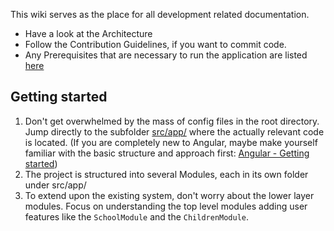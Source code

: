 This wiki serves as the place for all development related documentation. 

* Have a look at the Architecture
* Follow the Contribution Guidelines, if you want to commit code.
* Any Prerequisites that are necessary to run the application are listed [here](https://github.com/NGO-DB/ndb-core/wiki/Prerequisites)



## Getting started
1. Don't get overwhelmed by the mass of config files in the root directory. Jump directly to the subfolder [src/app/](https://github.com/NGO-DB/ndb-core/tree/master/src/app) where the actually relevant code is located. (If you are completely new to Angular, maybe make yourself familiar with the basic structure and approach first: [Angular - Getting started](https://angular.io/guide/quickstart))
2. The project is structured into several Modules, each in its own folder under src/app/
3. To extend upon the existing system, don't worry about the lower layer modules. Focus on understanding the top level modules adding user features like the `SchoolModule` and the `ChildrenModule`.
